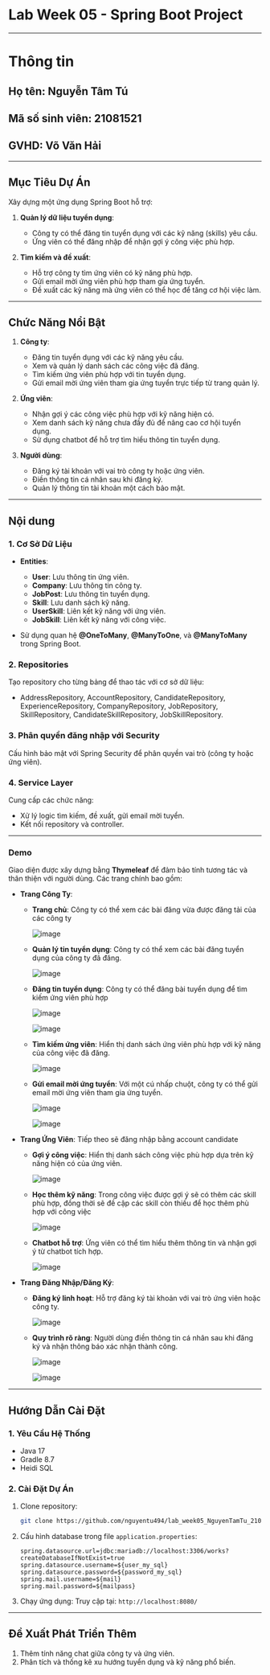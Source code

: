 
# Lab Week 05 - Spring Boot Project

---

# **Thông tin**

## **Họ tên**: Nguyễn Tâm Tú
 
## **Mã số sinh viên**: 21081521
 
## **GVHD**: Võ Văn Hải

---

## **Mục Tiêu Dự Án**
Xây dựng một ứng dụng Spring Boot hỗ trợ:

1. **Quản lý dữ liệu tuyển dụng**:
   - Công ty có thể đăng tin tuyển dụng với các kỹ năng (skills) yêu cầu.
   - Ứng viên có thể đăng nhập để nhận gợi ý công việc phù hợp.

2. **Tìm kiếm và đề xuất**:
   - Hỗ trợ công ty tìm ứng viên có kỹ năng phù hợp.
   - Gửi email mời ứng viên phù hợp tham gia ứng tuyển.
   - Đề xuất các kỹ năng mà ứng viên có thể học để tăng cơ hội việc làm.

---

## **Chức Năng Nổi Bật**

1. **Công ty**:
   - Đăng tin tuyển dụng với các kỹ năng yêu cầu.
   - Xem và quản lý danh sách các công việc đã đăng.
   - Tìm kiếm ứng viên phù hợp với tin tuyển dụng.
   - Gửi email mời ứng viên tham gia ứng tuyển trực tiếp từ trang quản lý.

2. **Ứng viên**:
   - Nhận gợi ý các công việc phù hợp với kỹ năng hiện có.
   - Xem danh sách kỹ năng chưa đầy đủ để nâng cao cơ hội tuyển dụng.
   - Sử dụng chatbot để hỗ trợ tìm hiểu thông tin tuyển dụng.

3. **Người dùng**:
   - Đăng ký tài khoản với vai trò công ty hoặc ứng viên.
   - Điền thông tin cá nhân sau khi đăng ký.
   - Quản lý thông tin tài khoản một cách bảo mật.

---

## **Nội dung**

### 1. **Cơ Sở Dữ Liệu**
- **Entities**:
  - **User**: Lưu thông tin ứng viên.
  - **Company**: Lưu thông tin công ty.
  - **JobPost**: Lưu thông tin tuyển dụng.
  - **Skill**: Lưu danh sách kỹ năng.
  - **UserSkill**: Liên kết kỹ năng với ứng viên.
  - **JobSkill**: Liên kết kỹ năng với công việc.

- Sử dụng quan hệ **@OneToMany**, **@ManyToOne**, và **@ManyToMany** trong Spring Boot.

### 2. **Repositories**
Tạo repository cho từng bảng để thao tác với cơ sở dữ liệu:
- AddressRepository, AccountRepository, CandidateRepository, ExperienceRepository, CompanyRepository, JobRepository, SkillRepository, CandidateSkillRepository, JobSkillRepository.

### 3. **Phân quyền đăng nhập với Security**
Cấu hình bảo mật với Spring Security để phân quyền vai trò (công ty hoặc ứng viên).

### 4. **Service Layer**
Cung cấp các chức năng:
- Xử lý logic tìm kiếm, đề xuất, gửi email mời tuyển.
- Kết nối repository và controller.

---

### **Demo**

Giao diện được xây dựng bằng **Thymeleaf** để đảm bảo tính tương tác và thân thiện với người dùng. Các trang chính bao gồm:

- **Trang Công Ty**:
  - **Trang chủ**: Công ty có thể xem các bài đăng vừa được đăng tải của các công ty

    ![image](https://github.com/user-attachments/assets/28d8382e-b566-458f-a038-33a099d50c7d)

  - **Quản lý tin tuyển dụng**: Công ty có thể xem các bài đăng tuyển dụng của công ty đã đăng.
    
    ![image](https://github.com/user-attachments/assets/809ceb92-60c7-493c-bae9-5d140e3627c0)

  - **Đăng tin tuyển dụng**: Công ty có thể đăng bài tuyển dụng để tìm kiếm ứng viên phù hợp

    ![image](https://github.com/user-attachments/assets/b5b23280-c697-4a41-87a6-1bd361698b02)

    ![image](https://github.com/user-attachments/assets/4becd379-b71c-4a67-b847-ade7e6b0c8ef)


  - **Tìm kiếm ứng viên**: Hiển thị danh sách ứng viên phù hợp với kỹ năng của công việc đã đăng.
       
     ![image](https://github.com/user-attachments/assets/6c7facad-718d-44cb-9a39-d46991a54777)

  - **Gửi email mời ứng tuyển**: Với một cú nhấp chuột, công ty có thể gửi email mời ứng viên tham gia ứng tuyển.

     ![image](https://github.com/user-attachments/assets/6630eaf2-8f3a-44ba-9d0a-c5f668f39f94)

     ![image](https://github.com/user-attachments/assets/d818351e-187b-4add-80f0-5694b0bd1f4a)

- **Trang Ứng Viên**: Tiếp theo sẽ đăng nhập bằng account candidate
  - **Gợi ý công việc**: Hiển thị danh sách công việc phù hợp dựa trên kỹ năng hiện có của ứng viên.

     ![image](https://github.com/user-attachments/assets/90d57b3f-9f61-4dcf-87cd-bdf0878613dd)

  - **Học thêm kỹ năng**: Trong công việc được gợi ý sẽ có thêm các skill phù hợp, đồng thời sẽ đề cập các skill còn thiếu để học thêm phù hợp với công việc
 
     ![image](https://github.com/user-attachments/assets/e0f363c2-ea8f-4b0d-9345-82bd549108bf)

  - **Chatbot hỗ trợ**: Ứng viên có thể tìm hiểu thêm thông tin và nhận gợi ý từ chatbot tích hợp.
 
    ![image](https://github.com/user-attachments/assets/34e28ed9-cd16-447d-84b7-b12d704952cf)

- **Trang Đăng Nhập/Đăng Ký**:
  - **Đăng ký linh hoạt**: Hỗ trợ đăng ký tài khoản với vai trò ứng viên hoặc công ty.

    ![image](https://github.com/user-attachments/assets/40d62446-b137-4740-b863-ec70fa441a38)

  - **Quy trình rõ ràng**: Người dùng điền thông tin cá nhân sau khi đăng ký và nhận thông báo xác nhận thành công.

    ![image](https://github.com/user-attachments/assets/a81e2e2e-4d0b-463d-a937-4d586db3f11d)
    
    ![image](https://github.com/user-attachments/assets/3b525afe-0126-4a8e-be77-68cc4836d146)

---

## **Hướng Dẫn Cài Đặt**

### 1. **Yêu Cầu Hệ Thống**
- Java 17
- Gradle 8.7
- Heidi SQL

### 2. **Cài Đặt Dự Án**
1. Clone repository:
   ```bash
   git clone https://github.com/nguyentu494/lab_week05_NguyenTamTu_21081521.git
   ```
2. Cấu hình database trong file `application.properties`:
   ```properties
   spring.datasource.url=jdbc:mariadb://localhost:3306/works?createDatabaseIfNotExist=true
   spring.datasource.username=${user_my_sql}
   spring.datasource.password=${password_my_sql}
   spring.mail.username=${mail}
   spring.mail.password=${mailpass}
   ```
3. Chạy ứng dụng:
   Truy cập tại: `http://localhost:8080/`

---

## **Đề Xuất Phát Triển Thêm**

1. Thêm tính năng chat giữa công ty và ứng viên.
2. Phân tích và thống kê xu hướng tuyển dụng và kỹ năng phổ biến.
